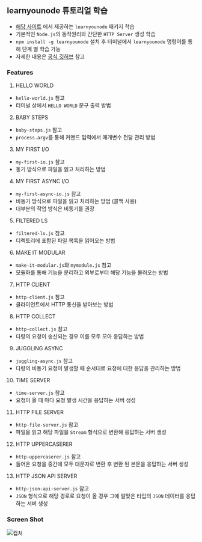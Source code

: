 ## learnyounode 튜토리얼 학습

- [해당 사이트](https://nodeschool.io/) 에서 제공하는 `learnyounode` 패키지 학습
- 기본적인 `Node.js`의 동작원리와 간단한 `HTTP Server` 생성 학습
- `npm install -g learnyounode` 설치 후 터미널에서 `learnyounode` 명령어를 통해 단계 별 학습 가능
- 자세한 내용은 [공식 깃허브](https://github.com/workshopper/learnyounode) 참고

### Features

1. HELLO WORLD

- `hello-world.js` 참고
- 터미널 상에서 `HELLO WORLD` 문구 출력 방법

2. BABY STEPS

- `baby-steps.js` 참고
- `process.argv`를 통해 커맨드 입력에서 매개변수 전달 관리 방법

3. MY FIRST I/O

- `my-first-io.js` 참고
- 동기 방식으로 파일을 읽고 처리하는 방법

4. MY FIRST ASYNC I/O

- `my-first-async-io.js` 참고
- 비동기 방식으로 파일을 읽고 처리하는 방법 (콜백 사용)
- 대부분의 작업 방식은 비동기를 권장

5. FILTERED LS

- `filtered-ls.js` 참고
- 디렉토리에 포함된 파일 목록을 읽어오는 방법

6. MAKE IT MODULAR

- `make-it-modular.js`와 `mymodule.js` 참고
- 모듈화를 통해 기능을 분리하고 외부로부터 해당 기능을 불러오는 방법

7. HTTP CLIENT

- `http-client.js` 참고
- 클라이언트에서 HTTP 통신을 받아보는 방법

8. HTTP COLLECT

- `http-collect.js` 참고
- 다량의 요청이 송신되는 경우 이를 모두 모아 응답하는 방법

9. JUGGLING ASYNC

- `juggling-async.js` 참고
- 다량의 비동기 요청이 발생할 때 순서대로 요청에 대한 응답을 관리하는 방법

10. TIME SERVER

- `time-server.js` 참고
- 요청이 올 때 마다 요청 발생 시간을 응답하는 서버 생성

11. HTTP FILE SERVER

- `http-file-server.js` 참고
- 파일을 읽고 해당 파일을 `Stream` 형식으로 변환해 응답하는 서버 생성

12. HTTP UPPERCASERER

- `http-uppercaserer.js` 참고
- 들어온 요청을 중간에 모두 대문자로 변환 후 변환 된 본문을 응답하는 서버 생성

13. HTTP JSON API SERVER

- `http-json-api-server.js` 참고
- `JSON` 형식으로 해당 경로로 요청이 올 경우 그에 알맞은 타입의 `JSON` 데이터를 응답하는 서버 생성

### Screen Shot

![캡처](https://user-images.githubusercontent.com/48883344/124092448-d4309980-da91-11eb-9bba-eb39cd1999c1.PNG)
